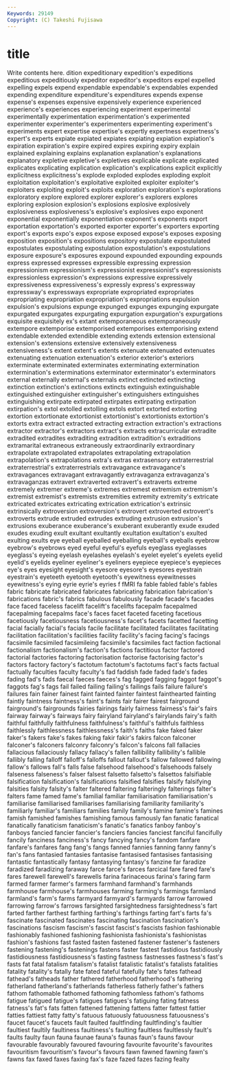 ```yaml
---
Keywords: 29149 
Copyright: (C) Takeshi Fujisawa
---
```


# title

Write contents here.
dition expeditionary expedition's expeditions expeditious expeditiously expeditor
expeditor's expeditors expel expelled expelling expels expend expendable expendable's expendables
expended expending expenditure expenditure's expenditures expends expense expense's expenses expensive
expensively experience experienced experience's experiences experiencing experiment experimental experimentally experimentation
experimentation's experimented experimenter experimenter's experimenters experimenting experiment's experiments expert expertise
expertise's expertly expertness expertness's expert's experts expiate expiated expiates expiating
expiation expiation's expiration expiration's expire expired expires expiring expiry explain
explained explaining explains explanation explanation's explanations explanatory expletive expletive's expletives
explicable explicate explicated explicates explicating explication explication's explications explicit explicitly
explicitness explicitness's explode exploded explodes exploding exploit exploitation exploitation's exploitative
exploited exploiter exploiter's exploiters exploiting exploit's exploits exploration exploration's explorations
exploratory explore explored explorer explorer's explorers explores exploring explosion explosion's
explosions explosive explosively explosiveness explosiveness's explosive's explosives expo exponent exponential
exponentially exponentiation exponent's exponents export exportation exportation's exported exporter exporter's
exporters exporting export's exports expo's expos expose exposed expose's exposes
exposing exposition exposition's expositions expository expostulate expostulated expostulates expostulating expostulation
expostulation's expostulations exposure exposure's exposures expound expounded expounding expounds express
expressed expresses expressible expressing expression expressionism expressionism's expressionist expressionist's expressionists
expressionless expression's expressions expressive expressively expressiveness expressiveness's expressly express's expressway
expressway's expressways expropriate expropriated expropriates expropriating expropriation expropriation's expropriations expulsion
expulsion's expulsions expunge expunged expunges expunging expurgate expurgated expurgates expurgating
expurgation expurgation's expurgations exquisite exquisitely ex's extant extemporaneous extemporaneously extempore
extemporise extemporised extemporises extemporising extend extendable extended extendible extending extends
extension extensional extension's extensions extensive extensively extensiveness extensiveness's extent extent's
extents extenuate extenuated extenuates extenuating extenuation extenuation's exterior exterior's exteriors
exterminate exterminated exterminates exterminating extermination extermination's exterminations exterminator exterminator's exterminators
external externally external's externals extinct extincted extincting extinction extinction's extinctions
extincts extinguish extinguishable extinguished extinguisher extinguisher's extinguishers extinguishes extinguishing extirpate
extirpated extirpates extirpating extirpation extirpation's extol extolled extolling extols extort
extorted extorting extortion extortionate extortionist extortionist's extortionists extortion's extorts extra
extract extracted extracting extraction extraction's extractions extractor extractor's extractors extract's
extracts extracurricular extradite extradited extradites extraditing extradition extradition's extraditions extramarital
extraneous extraneously extraordinarily extraordinary extrapolate extrapolated extrapolates extrapolating extrapolation extrapolation's
extrapolations extra's extras extrasensory extraterrestrial extraterrestrial's extraterrestrials extravagance extravagance's extravagances
extravagant extravagantly extravaganza extravaganza's extravaganzas extravert extraverted extravert's extraverts extreme
extremely extremer extreme's extremes extremest extremism extremism's extremist extremist's extremists
extremities extremity extremity's extricate extricated extricates extricating extrication extrication's extrinsic
extrinsically extroversion extroversion's extrovert extroverted extrovert's extroverts extrude extruded extrudes
extruding extrusion extrusion's extrusions exuberance exuberance's exuberant exuberantly exude exuded
exudes exuding exult exultant exultantly exultation exultation's exulted exulting exults
eye eyeball eyeballed eyeballing eyeball's eyeballs eyebrow eyebrow's eyebrows eyed
eyeful eyeful's eyefuls eyeglass eyeglasses eyeglass's eyeing eyelash eyelashes eyelash's
eyelet eyelet's eyelets eyelid eyelid's eyelids eyeliner eyeliner's eyeliners eyepiece
eyepiece's eyepieces eye's eyes eyesight eyesight's eyesore eyesore's eyesores eyestrain
eyestrain's eyeteeth eyetooth eyetooth's eyewitness eyewitnesses eyewitness's eying eyrie eyrie's
eyries f fMRI fa fable fabled fable's fables fabric fabricate
fabricated fabricates fabricating fabrication fabrication's fabrications fabric's fabrics fabulous fabulously
facade facade's facades face faced faceless facelift facelift's facelifts facepalm
facepalmed facepalming facepalms face's faces facet faceted faceting facetious facetiously
facetiousness facetiousness's facet's facets facetted facetting facial facially facial's facials
facile facilitate facilitated facilitates facilitating facilitation facilitation's facilities facility facility's
facing facing's facings facsimile facsimiled facsimileing facsimile's facsimiles fact faction
factional factionalism factionalism's faction's factions factitious factor factored factorial factories
factoring factorisation factorise factorising factor's factors factory factory's factotum factotum's
factotums fact's facts factual factually faculties faculty faculty's fad faddish
fade faded fade's fades fading fad's fads faecal faeces faeces's
fag fagged fagging faggot faggot's faggots fag's fags fail failed
failing failing's failings fails failure failure's failures fain fainer fainest
faint fainted fainter faintest fainthearted fainting faintly faintness faintness's faint's
faints fair fairer fairest fairground fairground's fairgrounds fairies fairings fairly
fairness fairness's fair's fairs fairway fairway's fairways fairy fairyland fairyland's
fairylands fairy's faith faithful faithfully faithfulness faithfulness's faithful's faithfuls faithless
faithlessly faithlessness faithlessness's faith's faiths fake faked faker faker's fakers
fake's fakes faking fakir fakir's fakirs falcon falconer falconer's falconers
falconry falconry's falcon's falcons fall fallacies fallacious fallaciously fallacy fallacy's
fallen fallibility fallibility's fallible fallibly falling falloff falloff's falloffs fallout
fallout's fallow fallowed fallowing fallow's fallows fall's falls false falsehood
falsehood's falsehoods falsely falseness falseness's falser falsest falsetto falsetto's falsettos
falsifiable falsification falsification's falsifications falsified falsifies falsify falsifying falsities falsity
falsity's falter faltered faltering falteringly falterings falter's falters fame famed
fame's familial familiar familiarisation familiarisation's familiarise familiarised familiarises familiarising familiarity
familiarity's familiarly familiar's familiars families family family's famine famine's famines
famish famished famishes famishing famous famously fan fanatic fanatical fanatically
fanaticism fanaticism's fanatic's fanatics fanboy fanboy's fanboys fancied fancier fancier's
fanciers fancies fanciest fanciful fancifully fancily fanciness fanciness's fancy fancying
fancy's fandom fanfare fanfare's fanfares fang fang's fangs fanned fannies
fanning fanny fanny's fan's fans fantasied fantasies fantasise fantasised fantasises
fantasising fantastic fantastically fantasy fantasying fantasy's fanzine far faradize faradized
faradizing faraway farce farce's farces farcical fare fared fare's fares
farewell farewell's farewells farina farinaceous farina's faring farm farmed farmer
farmer's farmers farmhand farmhand's farmhands farmhouse farmhouse's farmhouses farming farming's
farmings farmland farmland's farm's farms farmyard farmyard's farmyards farrow farrowed
farrowing farrow's farrows farsighted farsightedness farsightedness's fart farted farther farthest
farthing farthing's farthings farting fart's farts fa's fascinate fascinated fascinates
fascinating fascination fascination's fascinations fascism fascism's fascist fascist's fascists fashion
fashionable fashionably fashioned fashioning fashionista fashionista's fashionistas fashion's fashions fast
fasted fasten fastened fastener fastener's fasteners fastening fastening's fastenings fastens
faster fastest fastidious fastidiously fastidiousness fastidiousness's fasting fastness fastnesses fastness's
fast's fasts fat fatal fatalism fatalism's fatalist fatalistic fatalist's fatalists
fatalities fatality fatality's fatally fate fated fateful fatefully fate's fates
fathead fathead's fatheads father fathered fatherhood fatherhood's fathering fatherland fatherland's
fatherlands fatherless fatherly father's fathers fathom fathomable fathomed fathoming fathomless
fathom's fathoms fatigue fatigued fatigue's fatigues fatigues's fatiguing fating fatness
fatness's fat's fats fatten fattened fattening fattens fatter fattest fattier
fatties fattiest fatty fatty's fatuous fatuously fatuousness fatuousness's faucet faucet's
faucets fault faulted faultfinding faultfinding's faultier faultiest faultily faultiness faultiness's
faulting faultless faultlessly fault's faults faulty faun fauna faunae fauna's
faunas faun's fauns favour favourable favourably favoured favouring favourite favourite's
favourites favouritism favouritism's favour's favours fawn fawned fawning fawn's fawns
fax faxed faxes faxing fax's faze fazed fazes fazing fealty
